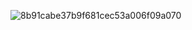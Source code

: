 ![8b91cabe37b9f681cec53a006f09a070](https://github.com/ShiroeWT/Codingan/assets/144401868/d3527041-953d-4422-ab41-b9eccc0f5905)
